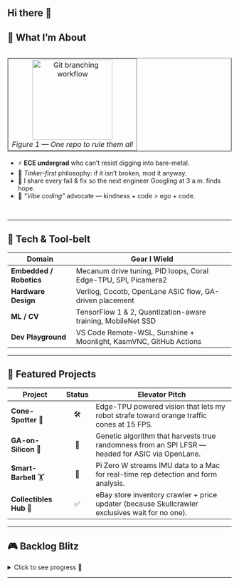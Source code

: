 ## Hi there 👋

<!--
**jtristan123/jtristan123** is a ✨ _special_ ✨ repository because its `README.md` (this file) appears on your GitHub profile.

Here are some ideas to get you started:

- 🔭 I’m currently working on ...
- 🌱 I’m currently learning ...
- 👯 I’m looking to collaborate on ...
- 🤔 I’m looking for help with ...
- 💬 Ask me about ...
- 📫 How to reach me: ...
- 😄 Pronouns: ...
- ⚡ Fun fact: ...
-->

<!-- ————————————————————————————————————————————
   Hi-there banner (generated with shields.io)
   ———————————————————————————————————————————— -->

## 🤖 What I’m About
<table align="right" cellpadding="6" cellspacing="0" border="1">
<tr><td align="center">
  <img src="https://github.com/user-attachments/assets/51ef10e1-c081-405a-a747-92be5e6f142a"
       alt="Git branching workflow" width="180"><br>
  <em>Figure&nbsp;1 — One repo to rule them all</em>
</td></tr>
</table>

* ⚡ **ECE undergrad** who can’t resist digging into bare-metal.
* 🔧 *Tinker-first* philosophy: if it isn’t broken, mod it anyway.
* 🤝 I share every fail & fix so the next engineer Googling at 3 a.m. finds hope.
* 💬 *“Vibe coding”* advocate — kindness + code > ego + code.

<br clear="all">

---

## 🔨 Tech & Tool-belt

| Domain | Gear I Wield |
|--------|--------------|
| **Embedded / Robotics** | Mecanum drive tuning, PID loops, Coral Edge-TPU, SPI, Picamera2 |
| **Hardware Design** | Verilog, Cocotb, OpenLane ASIC flow, GA-driven placement |
| **ML / CV** | TensorFlow 1 & 2, Quantization-aware training, MobileNet SSD |
| **Dev Playground** | VS Code Remote-WSL, Sunshine + Moonlight, KasmVNC, GitHub Actions |

---

## 🚀 Featured Projects

| Project | Status | Elevator Pitch |
|---------|:------:|---------------|
| **Cone-Spotter** 🤖 | 🛠️ | Edge-TPU powered vision that lets my robot strafe toward orange traffic cones at 15 FPS. |
| **GA-on-Silicon** 🔬 | 🧪 | Genetic algorithm that harvests true randomness from an SPI LFSR — headed for ASIC via OpenLane. |
| **Smart-Barbell** 🏋️ | 🌱 | Pi Zero W streams IMU data to a Mac for real-time rep detection and form analysis. |
| **Collectibles Hub** 🦖 | ✅ | eBay store inventory crawler + price updater (because Skullcrawler exclusives wait for no one). |

---

## 🎮 Backlog Blitz

<details>
<summary>Click to see progress&nbsp;📂</summary>

| Game | Playing | Done |
|------|:------:|:----:|
| Halo 2 | ⌛ | ✅ |
| Monster Hunter Wilds | 🎮 |  |
| …and 28 more |   |   |

</details>

---



